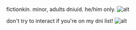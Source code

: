 fictionkin. minor, adults dniuid. he/him only. ![alt](https://files.catbox.moe/zbg4gb.gif)

don't try to interact if you're on my dni list!  ![alt](https://enchantments.carrd.co/assets/images/gallery01/86207fd9.gif?v=10263af3)
<!---
touyaoi/touyaoi is a ✨ special ✨ repository because its `README.md` (this file) appears on your GitHub profile.
You can click the Preview link to take a look at your changes.
--->
